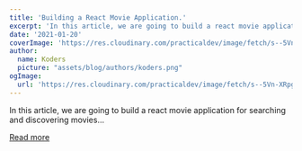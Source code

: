 ```yaml
---
title: 'Building a React Movie Application.'
excerpt: 'In this article, we are going to build a react movie application for searching and discovering movies...'
date: '2021-01-20'
coverImage: 'https://res.cloudinary.com/practicaldev/image/fetch/s--5Vn-XRpg--/c_imagga_scale,f_auto,fl_progressive,h_420,q_auto,w_1000/https://dev-to-uploads.s3.amazonaws.com/i/ss6ywkr7bv14rt9jz95w.png'
author:
  name: Koders
  picture: "assets/blog/authors/koders.png"
ogImage:
  url: 'https://res.cloudinary.com/practicaldev/image/fetch/s--5Vn-XRpg--/c_imagga_scale,f_auto,fl_progressive,h_420,q_auto,w_1000/https://dev-to-uploads.s3.amazonaws.com/i/ss6ywkr7bv14rt9jz95w.png'
---
```


In this article, we are going to build a react movie application for searching and discovering movies...

[Read more](https://dev.to/tkbraincodes/building-a-react-movie-application-2f55)

